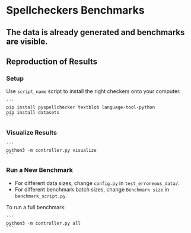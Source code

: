 # Spellcheckers Benchmarks

## The data is already generated and benchmarks are visible.

## Reproduction of Results

### Setup

Use `script_name` script to install the right checkers onto your computer.

    ```
    pip install pyspellchecker textblob language-tool-python
    pip install datasets
    ```

### Visualize Results

    ```
    python3 -m controller.py visualize
    ```

### Run a New Benchmark

- For different data sizes, change `config.py` in `test_erroneous_data/`.
- For different benchmark batch sizes, change `Benchmark size` in `benchmark_script.py`.

To run a full benchmark:

    ```
    python3 -m controller.py all
    ```